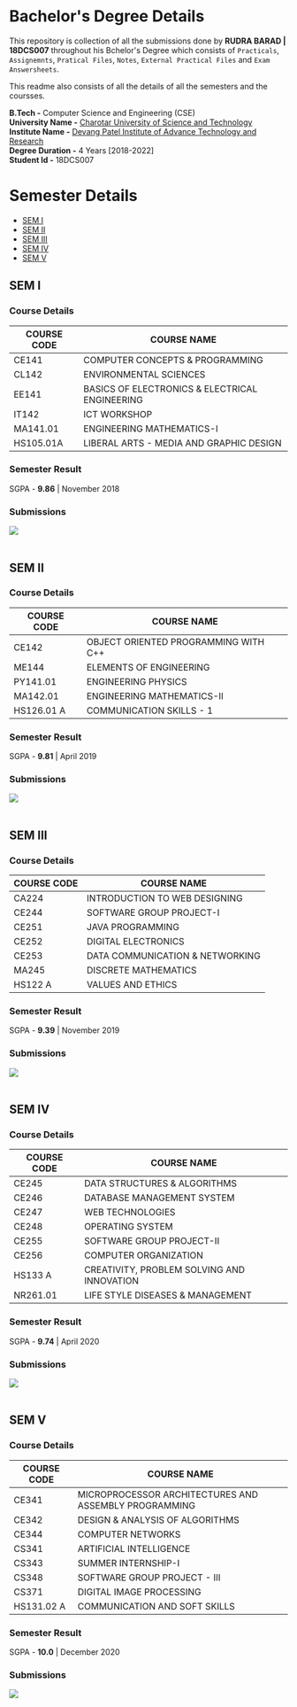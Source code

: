 # Bachelor's Degree Details

This repository is collection of all the submissions done by **RUDRA BARAD | 18DCS007** throughout his Bchelor's Degree which consists of ``Practicals``, ``Assignemnts``, ``Pratical Files``, ``Notes``, ``External Practical Files`` and ``Exam Answersheets``.

This readme also consists of all the details of all the semesters and the coursses. 

**B.Tech -** Computer Science and Engineering (CSE) <br>
**University Name -** [Charotar University of Science and Technology](https://www.charusat.ac.in/) <br>
**Institute Name -** [Devang Patel Institute of Advance Technology and Research](https://www.charusat.ac.in/depstar/) <br>
**Degree Duration -** 4 Years [2018-2022] <br>
**Student Id -** 18DCS007 <br>

# Semester Details
- [SEM I]()
- [SEM II]()
- [SEM III]()
- [SEM IV]()
- [SEM V]()

## SEM I
### Course Details
COURSE CODE | COURSE NAME
------------| -------------
CE141     | COMPUTER CONCEPTS & PROGRAMMING
CL142     | ENVIRONMENTAL SCIENCES
EE141     | BASICS OF ELECTRONICS & ELECTRICAL ENGINEERING
IT142     | ICT WORKSHOP
MA141.01  | ENGINEERING MATHEMATICS-I
HS105.01A | LIBERAL ARTS - MEDIA AND GRAPHIC DESIGN
### Semester Result
SGPA - **9.86** | November 2018
### Submissions
![](https://img.shields.io/badge/Practical_Files_&_Assignments-Click_Here-%23FF0000.svg?&style=flat&logoColor=white&color=white)
<br><br>

## SEM II
### Course Details
COURSE CODE | COURSE NAME
------------| -------------
CE142      | OBJECT ORIENTED PROGRAMMING WITH C++
ME144      | ELEMENTS OF ENGINEERING
PY141.01   | ENGINEERING PHYSICS
MA142.01   | ENGINEERING MATHEMATICS-II
HS126.01 A | COMMUNICATION SKILLS - 1 
### Semester Result
SGPA - **9.81** | April 2019
### Submissions
![](https://img.shields.io/badge/Practical_Files_&_Assignments-Click_Here-%23FF0000.svg?&style=flat&logoColor=white&color=white)
<br><br>

## SEM III
### Course Details
COURSE CODE | COURSE NAME
------------| -------------
CA224   | INTRODUCTION TO WEB DESIGNING
CE244   | SOFTWARE GROUP PROJECT-I
CE251   | JAVA PROGRAMMING
CE252   | DIGITAL ELECTRONICS
CE253   | DATA COMMUNICATION & NETWORKING
MA245   | DISCRETE MATHEMATICS
HS122 A | VALUES AND ETHICS
### Semester Result
SGPA - **9.39** | November 2019
### Submissions
![](https://img.shields.io/badge/Practical_Files_&_Assignments-Click_Here-%23FF0000.svg?&style=flat&logoColor=white&color=white)
<br><br>

## SEM IV
### Course Details
COURSE CODE | COURSE NAME
------------| -------------
CE245    | DATA STRUCTURES & ALGORITHMS
CE246    | DATABASE MANAGEMENT SYSTEM
CE247    | WEB TECHNOLOGIES
CE248    |  OPERATING SYSTEM
CE255    | SOFTWARE GROUP PROJECT-II
CE256    | COMPUTER ORGANIZATION
HS133 A  | CREATIVITY, PROBLEM SOLVING AND INNOVATION
NR261.01 | LIFE STYLE DISEASES & MANAGEMENT
### Semester Result
SGPA - **9.74** | April 2020
### Submissions
![](https://img.shields.io/badge/Practical_Files_&_Assignments-Click_Here-%23FF0000.svg?&style=flat&logoColor=white&color=white)
<br><br>

## SEM V
### Course Details
COURSE CODE | COURSE NAME
------------| -------------
CE341      | MICROPROCESSOR ARCHITECTURES AND ASSEMBLY PROGRAMMING
CE342      | DESIGN & ANALYSIS OF ALGORITHMS
CE344      | COMPUTER NETWORKS
CS341      | ARTIFICIAL INTELLIGENCE
CS343      | SUMMER INTERNSHIP-I
CS348      | SOFTWARE GROUP PROJECT - III
CS371      | DIGITAL IMAGE PROCESSING
HS131.02 A | COMMUNICATION AND SOFT SKILLS
### Semester Result
SGPA - **10.0** | December 2020
### Submissions
![](https://img.shields.io/badge/Practical_Files_&_Assignments-Click_Here-%23FF0000.svg?&style=flat&logoColor=white&color=white)
<br><br>



